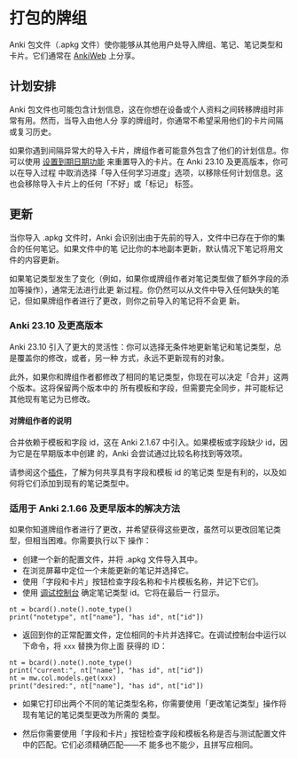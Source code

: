 # 打包的牌组

<!-- toc -->

Anki 包文件（.apkg 文件）使你能够从其他用户处导入牌组、笔记、笔记类型和卡片。它们通常在
[AnkiWeb](https://ankiweb.net/shared/decks) 上分享。

## 计划安排

Anki 包文件也可能包含计划信息，这在你想在设备或个人资料之间转移牌组时非常有用。然而，当导入由他人分
享的牌组时，你通常不希望采用他们的卡片间隔或复习历史。

如果你遇到间隔异常大的导入卡片，牌组作者可能意外包含了他们的计划信息。你可以使用
[设置到期日期功能](../browsing.md#卡片) 来重置导入的卡片。在 Anki 23.10 及更高版本，你可以在导入过程
中取消选择「导入任何学习进度」选项，以移除任何计划信息。这也会移除导入卡片上的任何「不好」或「标记」
标签。

## 更新

当你导入 .apkg 文件时，Anki 会识别出由于先前的导入，文件中已存在于你的集合的任何笔记。如果文件中的笔
记比你的本地副本更新，默认情况下笔记将用文件的内容更新。

如果笔记类型发生了变化（例如，如果你或牌组作者对笔记类型做了额外字段的添加等操作），通常无法进行此更
新过程。你仍然可以从文件中导入任何缺失的笔记，但如果牌组作者进行了更改，则你之前导入的笔记将不会更
新。

### Anki 23.10 及更高版本

Anki 23.10 引入了更大的灵活性：你可以选择无条件地更新笔记和笔记类型，总是覆盖你的修改，或者，另一种
方式，永远不更新现有的对象。

此外，如果你和牌组作者都修改了相同的笔记类型，你现在可以决定「合并」这两个版本。这将保留两个版本中的
所有模板和字段，但需要完全同步，并可能标记其他现有笔记为已修改。

#### 对牌组作者的说明

合并依赖于模板和字段 id，这在 Anki 2.1.67 中引入。如果模板或字段缺少 id，因为它是在早期版本中创建
的，Anki 会尝试通过比较名称找到等效项。

请参阅这个[插件](https://ankiweb.net/shared/info/2063785767)，了解为何共享具有字段和模板 id 的笔记类
型是有利的，以及如何将它们添加到现有的笔记类型中。

### 适用于 Anki 2.1.66 及更早版本的解决方法

如果你知道牌组作者进行了更改，并希望获得这些更改，虽然可以更改回笔记类型，但相当困难。你需要执行以下
操作：

- 创建一个新的配置文件，并将 .apkg 文件导入其中。
- 在浏览屏幕中定位一个未能更新的笔记并选择它。
- 使用「字段和卡片」按钮检查字段名称和卡片模板名称，并记下它们。
- 使用 [调试控制台](https://docs.ankiweb.net/misc.html#debug-console) 确定笔记类型 id。它将在最后一
  行显示。

```
nt = bcard().note().note_type()
print("notetype", nt["name"], "has id", nt["id"])
```

- 返回到你的正常配置文件，定位相同的卡片并选择它。在调试控制台中运行以下命令，将 `xxx` 替换为你上面
  获得的 ID：

```
nt = bcard().note().note_type()
print("current:", nt["name"], "has id", nt["id"])
nt = mw.col.models.get(xxx)
print("desired:", nt["name"], "has id", nt["id"])
```

- 如果它打印出两个不同的笔记类型名称，你需要使用「更改笔记类型」操作将现有笔记的笔记类型更改为所需的
  类型。

- 然后你需要使用「字段和卡片」按钮检查字段和模板名称是否与测试配置文件中的匹配。它们必须精确匹配——不
  能多也不能少，且拼写应相同。
